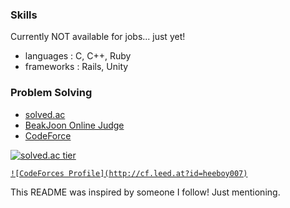 
### Skills
Currently NOT available for jobs... just yet!
- languages : C, C++, Ruby
- frameworks : Rails, Unity

### Problem Solving
- [solved.ac](https://solved.ac/profile/heeboy007, "solved.ac")
- [BeakJoon Online Judge](https://www.acmicpc.net/user/heeboy007)
- [CodeForce](https://codeforces.com/profile/heeboy007)

<p align="center">
  <a href="https://solved.ac/profile/heeboy007">
    
  ![solved.ac tier](http://mazassumnida.wtf/api/v2/generate_badge?boj=heeboy007)
    
  </a>
</p>

<p align="center">
  <a href="https://codeforces.com/profile/heeboy007">
    
    ![CodeForces Profile](http://cf.leed.at?id=heeboy007)

  </a>
</p>

This README was inspired by someone I follow! Just mentioning.

<!--
**heeboy007/heeboy007** is a ✨ _special_ ✨ repository because its `README.md` (this file) appears on your GitHub profile.

Here are some ideas to get you started:

- 🔭 I’m currently working on ...
- 🌱 I’m currently learning ...
- 👯 I’m looking to collaborate on ...
- 🤔 I’m looking for help with ...
- 💬 Ask me about ...
- 📫 How to reach me: ...
- 😄 Pronouns: ...
- ⚡ Fun fact: ...
-->
